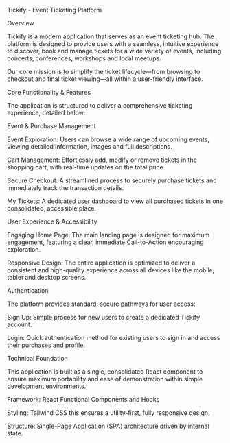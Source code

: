 Tickify - Event Ticketing Platform

Overview

Tickify is a modern application that serves as an event ticketing hub. The platform is designed to provide users with a seamless, intuitive experience to discover, book and manage tickets for a wide variety of events, including concerts, conferences, workshops and local meetups.

Our core mission is to simplify the ticket lifecycle—from browsing to checkout and final ticket viewing—all within a user-friendly interface.

Core Functionality & Features

The application is structured to deliver a comprehensive ticketing experience, detailed below:

Event & Purchase Management

Event Exploration: Users can browse a wide range of upcoming events, viewing detailed information, images and full descriptions.

Cart Management: Effortlessly add, modify or remove tickets in the shopping cart, with real-time updates on the total price.

Secure Checkout: A streamlined process to securely purchase tickets and immediately track the transaction details.

My Tickets: A dedicated user dashboard to view all purchased tickets in one consolidated, accessible place.

User Experience & Accessibility

Engaging Home Page: The main landing page is designed for maximum engagement, featuring a clear, immediate Call-to-Action encouraging exploration.

Responsive Design: The entire application is optimized to deliver a consistent and high-quality experience across all devices like the mobile, tablet and desktop screens.

Authentication

The platform provides standard, secure pathways for user access:

Sign Up: Simple process for new users to create a dedicated Tickify account.

Login: Quick authentication method for existing users to sign in and access their purchases and profile.

Technical Foundation

This application is built as a single, consolidated React component to ensure maximum portability and ease of demonstration within simple development environments.

Framework: React Functional Components and Hooks

Styling: Tailwind CSS this ensures a utility-first, fully responsive design.

Structure: Single-Page Application (SPA) architecture driven by internal state.

